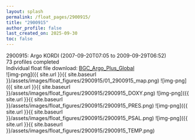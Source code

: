 ```yaml
---
layout: splash
permalink: /float_pages/2900915/
title: "2900915"
author_profile: false
last_created_on: 2025-09-30
toc: false
---
```

 
2900915: Argo KORDI (2007-09-20T07:05 to 2009-09-29T06:52)\
73 profiles completed\
Individual float file download: [BGC_Argo_Plus_Global](https://ftp.soest.hawaii.edu/bgc_argo_plus/Individual_Floats/outliers_removed/2900915_Sprof_processed.nc)\
![img-png]({{ site.url }}{{ site.baseurl }}/assets/images/float_figures/2900915/01_2900915_map.png)
![img-png]({{ site.url }}{{ site.baseurl }}/assets/images/float_figures/2900915/2900915_DOXY.png)
![img-png]({{ site.url }}{{ site.baseurl }}/assets/images/float_figures/2900915/2900915_PRES.png)
![img-png]({{ site.url }}{{ site.baseurl }}/assets/images/float_figures/2900915/2900915_PSAL.png)
![img-png]({{ site.url }}{{ site.baseurl }}/assets/images/float_figures/2900915/2900915_TEMP.png)
